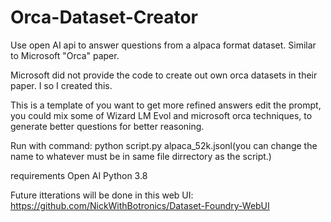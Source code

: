 # Orca-Dataset-Creator
Use open AI api to answer questions from a alpaca format dataset. Similar to Microsoft "Orca" paper.


Microsoft did not provide the code to create out own orca datasets in their paper. I so I created this.

This is a template of you want to get more refined answers edit the prompt, you could mix some of Wizard LM Evol and microsoft orca techniques, to generate better questions for better reasoning.

Run with command: python script.py alpaca_52k.jsonl(you can change the name to whatever must be in same file dirrectory as the script.)

requirements
Open AI
Python 3.8

Future itterations will be done in this web UI: https://github.com/NickWithBotronics/Dataset-Foundry-WebUI
